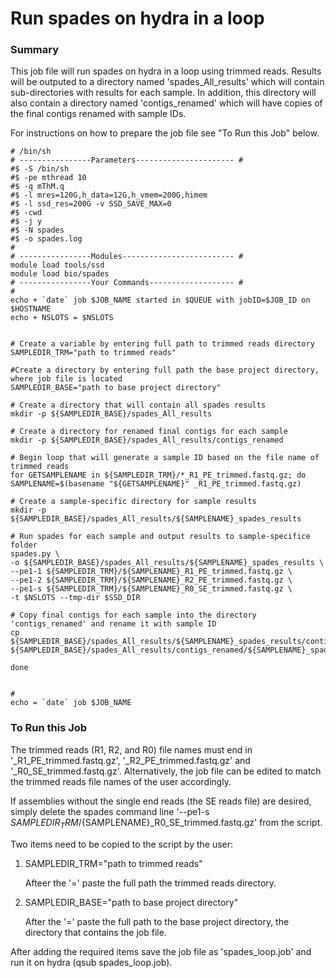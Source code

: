 # Run spades on hydra in a loop
### Summary
This job file will run spades on hydra in a loop using trimmed reads. Results will be outputed to a directory named 'spades_All_results' which will contain sub-directories with results for each sample. 
In addition, this directory will also contain a directory named 'contigs_renamed' which will have copies of the final contigs renamed with sample IDs.

For instructions on how to prepare the job file see "To Run this Job" below.

```
# /bin/sh
# ----------------Parameters---------------------- #
#$ -S /bin/sh
#$ -pe mthread 10
#$ -q mThM.q
#$ -l mres=120G,h_data=12G,h_vmem=200G,himem
#$ -l ssd_res=200G -v SSD_SAVE_MAX=0
#$ -cwd
#$ -j y
#$ -N spades
#$ -o spades.log
#
# ----------------Modules------------------------- #
module load tools/ssd
module load bio/spades
# ----------------Your Commands------------------- #
#
echo + `date` job $JOB_NAME started in $QUEUE with jobID=$JOB_ID on $HOSTNAME
echo + NSLOTS = $NSLOTS


# Create a variable by entering full path to trimmed reads directory
SAMPLEDIR_TRM="path to trimmed reads"

#Create a directory by entering full path the base project directory, where job file is located
SAMPLEDIR_BASE="path to base project directory"

# Create a directory that will contain all spades results
mkdir -p ${SAMPLEDIR_BASE}/spades_All_results

# Create a directory for renamed final contigs for each sample
mkdir -p ${SAMPLEDIR_BASE}/spades_All_results/contigs_renamed

# Begin loop that will generate a sample ID based on the file name of trimmed reads
for GETSAMPLENAME in ${SAMPLEDIR_TRM}/*_R1_PE_trimmed.fastq.gz; do
SAMPLENAME=$(basename "${GETSAMPLENAME}" _R1_PE_trimmed.fastq.gz)

# Create a sample-specific directory for sample results
mkdir -p ${SAMPLEDIR_BASE}/spades_All_results/${SAMPLENAME}_spades_results

# Run spades for each sample and output results to sample-specifice folder
spades.py \
-o ${SAMPLEDIR_BASE}/spades_All_results/${SAMPLENAME}_spades_results \
--pe1-1 ${SAMPLEDIR_TRM}/${SAMPLENAME}_R1_PE_trimmed.fastq.gz \
--pe1-2 ${SAMPLEDIR_TRM}/${SAMPLENAME}_R2_PE_trimmed.fastq.gz \
--pe1-s ${SAMPLEDIR_TRM}/${SAMPLENAME}_R0_SE_trimmed.fastq.gz \
-t $NSLOTS --tmp-dir $SSD_DIR

# Copy final contigs for each sample into the directory 'contigs_renamed' and rename it with sample ID
cp ${SAMPLEDIR_BASE}/spades_All_results/${SAMPLENAME}_spades_results/contigs.fasta ${SAMPLEDIR_BASE}/spades_All_results/contigs_renamed/${SAMPLENAME}_spades_contigs.fasta

done


#
echo = `date` job $JOB_NAME

```

### To Run this Job
The trimmed reads (R1, R2, and R0) file names must end in '_R1_PE_trimmed.fastq.gz', '_R2_PE_trimmed.fastq.gz' and '_R0_SE_trimmed.fastq.gz'. Alternatively, the job file can be edited to match the trimmed reads file names of the user accordingly.

If assemblies without the single end reads (the SE reads file) are desired, simply delete the spades command line '--pe1-s ${SAMPLEDIR_TRM}/${SAMPLENAME}_R0_SE_trimmed.fastq.gz' from the script.

Two items need to be copied to the script by the user:

1. SAMPLEDIR_TRM="path to trimmed reads"

   Afteer the '=' paste the full path the trimmed reads directory.

3. SAMPLEDIR_BASE="path to base project directory"

   After the '=' paste the full path to the base project directory, the directory that contains the job file.

After adding the required items save the job file as 'spades_loop.job' and run it on hydra (qsub spades_loop.job).

